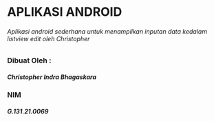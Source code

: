 # APLIKASI ANDROID
###### Aplikasi android sederhana untuk menampilkan inputan data kedalam listview edit oleh Christopher

### Dibuat Oleh :
##### Christopher Indra Bhagaskara
### NIM
##### G.131.21.0069